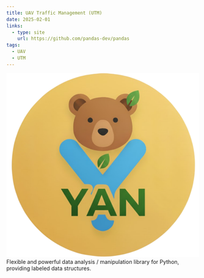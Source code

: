 ```yaml
---
title: UAV Traffic Management (UTM)
date: 2025-02-01
links:
  - type: site
    url: https://github.com/pandas-dev/pandas
tags:
  - UAV
  - UTM
---
```

![screen reader text](/assets/media/icon.png "caption")
Flexible and powerful data analysis / manipulation library for Python, providing labeled data structures.

<!--more-->
